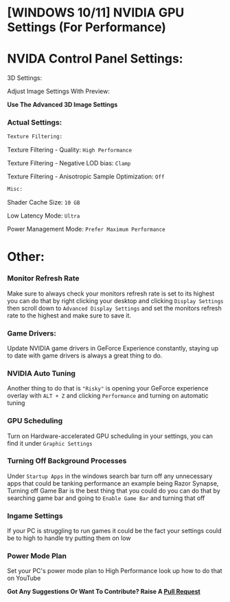 # [WINDOWS 10/11] NVIDIA GPU Settings (For Performance)

# NVIDA Control Panel Settings:

3D Settings:

Adjust Image Settings With Preview:
  
**Use The Advanced 3D Image Settings**

### Actual Settings:

```bash
Texture Filtering:
```

Texture Filtering - Quality: `High Performance`

Texture Filtering - Negative LOD bias: `Clamp`

Texture Filtering - Anisotropic Sample Optimization: `Off`

```bash
Misc:
```
Shader Cache Size: `10 GB`

Low Latency Mode: `Ultra`

Power Management Mode: `Prefer Maximum Performance`

# Other:
### Monitor Refresh Rate
Make sure to always check your monitors refresh rate is set to its highest you can do that by right clicking your desktop and clicking `Display Settings` then scroll down to `Advanced Display Settings`  and set the monitors refresh rate to the highest and make sure to save it.

### Game Drivers:
Update NVIDIA game drivers in GeForce Experience constantly, staying up to date with game drivers is always a great thing to do.

### NVIDIA Auto Tuning
Another thing to do that is `"Risky"` is opening your GeForce experience overlay with `ALT + Z` and clicking `Performance` and turning on automatic tuning

### GPU Scheduling

Turn on Hardware-accelerated GPU scheduling in your settings, you can find it under `Graphic Settings`

### Turning Off Background Processes
Under `Startup Apps` in the windows search bar turn off any unnecessary apps that could be tanking performance an example being Razor Synapse, Turning off Game Bar is the best thing that you could do you can do that by searching game bar and going to `Enable Game Bar` and turning that off

### Ingame Settings
If your PC is struggling to run games it could be the fact your settings could be to high to handle try putting them on low

### Power Mode Plan
Set your PC's power mode plan to High Performance look up how to do that on YouTube



**Got Any Suggestions Or Want To Contribute? Raise A [Pull Request](https://github.com/Lachyx/PC-Gaming-Optimizations/pulls)**
